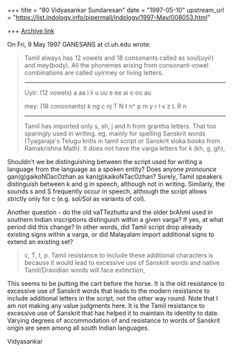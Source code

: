 +++
title = "80 Vidyasankar Sundaresan"
date = "1997-05-10"
upstream_url = "https://list.indology.info/pipermail/indology/1997-May/008053.html"

+++
[Archive link](https://list.indology.info/pipermail/indology/1997-May/008053.html)



On Fri, 9 May 1997 GANESANS at cl.uh.edu wrote:

> Tamil always has 12 vowels and 18 consonants
> called as soul(uyir) and mey(body). All the phonemes
> arising from consonant-vowel combinations are called 
> uyirmey or living letters.
> 
> ******************************************************************
> Uyir: 
> (12 vowels)              a aa i ii u uu e ee ai o oo au
> 
> mey:
> (18 consonants)    k ng c nj T N t n^ p m y r l v z L R n
> 
> *******************************************************************
> 
> Tamil has imported only s, sh, j and h from grantha letters.
> That too sparingly used in writing. eg. mainly for  spelling
> Sanskrit words (Tyagaraja's Telugu kritis in tamil script or 
> Sanskrit sloka books from Ramakrishna Math). It does not have 
> the varga letters for k (kh, g, gh),

Shouldn't we be distinguishing between the script used for writing a
language from the language as a spoken entity? Does anyone *pronounce*
gan(g)gaikoNDacOzhan as kan(g)kaikoNTacOzhan? Surely, Tamil speakers
distinguish between k and g in speech, although not in writing. Similarly,
the sounds s and S frequently occur in speech, although the script allows
strictly only for c (e.g. sol/Sol as variants of col). 

Another question - do the old vaTTezhuttu and the older brAhmI used in
southern Indian inscriptions distinguish within a given varga? If yes, at
what period did this change? In other words, did Tamil script drop already
existing signs within a varga, or did Malayalam import additional signs to
extend an existing set? 

> c, T, t, p. Tamil resistance to include
> these additional characters is because it would lead to excessive use
> of Sanskrit words and native Tamil/Dravidian words will face extinction,

This seems to be putting the cart before the horse. It is the old
resistance to excessive use of Sanskrit words that leads to the modern
resistance to include additional letters in the script, not the other way
round. Note that I am not making any value judgments here. It is the Tamil
resistance to excessive use of Sanskrit that has helped it to maintain its
identity to date. Varying degrees of accommodation of and resistance to
words of Sanskrit origin are seen among all south Indian languages. 

Vidyasankar





